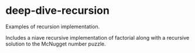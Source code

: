 # deep-dive-recursion
Examples of recursion implementation. 

Includes a niave recursive implementation of factorial along with a recursive solution to the McNugget number puzzle.
